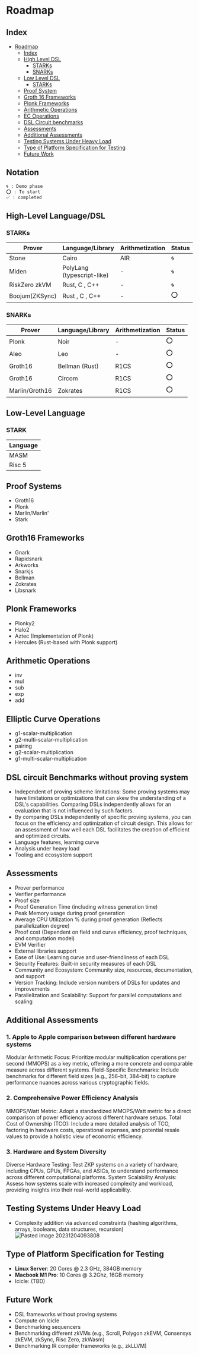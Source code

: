 # Roadmap

## Index

- [Roadmap](./Roadmap.md#roadmap)
  - [Index](#index)
  - [High Level DSL](#high-level-languagedsl)
    - [STARKs](#starks)
    - [SNARKs](#snarks)
  - [Low Level DSL](#low-level-language)
    - [STARKs](#stark)
  - [Proof System](#proof-systems)
  - [Groth 16 Frameworks](#groth16-frameworks)
  - [Plonk Frameworks](#plonk-frameworks)
  - [Arithmetic Operations](#arithmetic-operations)
  - [EC Operations](#elliptic-curve-operations)
  - [DSL Circuit benchmarks](#dsl-circuit-benchmarks-without-proving-system)
  - [Assessments](#assessments)
  - [Additional Assessments](#additional-assessments)
  - [Testing Systems Under Heavy Load](#testing-systems-under-heavy-load)
  - [Type of Platform Specification for Testing](#type-of-platform-specification-for-testing)
  - [Future Work](#future-work)

## Notation

```sh
🌀 : Demo phase
⭕ : To start
✅ : completed
```

## High-Level Language/DSL

### STARKs

| Prover         | Language/Library           | Arithmetization | Status |
| -------------- | -------------------------- | --------------- | ------ |
| Stone          | Cairo                      | AIR             | 🌀     |
| Miden          | PolyLang (typescript-like) | -               | 🌀     |
| RiskZero zkVM  | Rust, C , C++              | -               | 🌀     |
| Boojum(ZKSync) | Rust , C , C++             | -               | ⭕     |

### SNARKs

| Prover         | Language/Library | Arithmetization | Status |
| -------------- | ---------------- | --------------- | ------ |
| Plonk          | Noir             | -               | ⭕     |
| Aleo           | Leo              | -               | ⭕     |
| Groth16        | Bellman (Rust)   | R1CS            | ⭕     |
| Groth16        | Circom           | R1CS            | ⭕     |
| Marlin/Groth16 | Zokrates         | R1CS            | ⭕     |

## Low-Level Language

### STARK

| Language |
| -------- |
| MASM     |
| Risc 5   |

## Proof Systems

- Groth16
- Plonk
- Marlin/Marlin'
- Stark

## Groth16 Frameworks

- Gnark
- Rapidsnark
- Arkworks
- Snarkjs
- Bellman
- Zokrates
- Libsnark

## Plonk Frameworks

- Plonky2
- Halo2
- Aztec (Implementation of Plonk)
- Hercules (Rust-based with Plonk support)

## Arithmetic Operations

- inv
- mul
- sub
- exp
- add

## Elliptic Curve Operations

- g1-scalar-multiplication
- g2-multi-scalar-multiplication
- pairing
- g2-scalar-multiplication
- g1-multi-scalar-multiplication

## DSL circuit Benchmarks without proving system

- Independent of proving scheme limitations: Some proving systems may have limitations or optimizations that can skew the understanding of a DSL's capabilities. Comparing DSLs independently allows for an evaluation that is not influenced by such factors.
- By comparing DSLs independently of specific proving systems, you can focus on the efficiency and optimization of circuit design. This allows for an assessment of how well each DSL facilitates the creation of efficient and optimized circuits.
- Language features, learning curve
- Analysis under heavy load
- Tooling and ecosystem support

## Assessments

- Prover performance
- Verifier performance
- Proof size
- Proof Generation Time (including witness generation time)
- Peak Memory usage during proof generation
- Average CPU Utilization % during proof generation (Reflects parallelization degree)
- Proof cost (Dependent on field and curve efficiency, proof techniques, and computation model)
- EVM Verifier
- External libraries support
- Ease of Use: Learning curve and user-friendliness of each DSL
- Security Features: Built-in security measures of each DSL
- Community and Ecosystem: Community size, resources, documentation, and support
- Version Tracking: Include version numbers of DSLs for updates and improvements
- Parallelization and Scalability: Support for parallel computations and scaling

## Additional Assessments

### 1. Apple to Apple comparison between different hardware systems

Modular Arithmetic Focus: Prioritize modular multiplication operations per second (MMOPS) as a key metric, offering a more concrete and comparable measure across different systems.
Field-Specific Benchmarks: Include benchmarks for different field sizes (e.g., 256-bit, 384-bit) to capture performance nuances across various cryptographic fields.

### 2. Comprehensive Power Efficiency Analysis

MMOPS/Watt Metric: Adopt a standardized MMOPS/Watt metric for a direct comparison of power efficiency across different hardware setups.
Total Cost of Ownership (TCO): Include a more detailed analysis of TCO, factoring in hardware costs, operational expenses, and potential resale values to provide a holistic view of economic efficiency.

### 3. Hardware and System Diversity

Diverse Hardware Testing: Test ZKP systems on a variety of hardware, including CPUs, GPUs, FPGAs, and ASICs, to understand performance across different computational platforms.
System Scalability Analysis: Assess how systems scale with increased complexity and workload, providing insights into their real-world applicability.

## Testing Systems Under Heavy Load

- Complexity addition via advanced constraints (hashing algorithms, arrays, booleans, data structures, recursion)
  ![Pasted image 20231204093808](https://hackmd.io/_uploads/rJCLJP3B6.png)

## Type of Platform Specification for Testing

- **Linux Server**: 20 Cores @ 2.3 GHz, 384GB memory
- **Macbook M1 Pro**: 10 Cores @ 3.2Ghz, 16GB memory
- Icicle: (TBD)

## Future Work

- DSL frameworks without proving systems
- Compute on Icicle
- Benchmarking sequencers
- Benchmarking different zkVMs (e.g., Scroll, Polygon zkEVM, Consensys zkEVM, zkSync, Risc Zero, zkWasm)
- Benchmarking IR compiler frameworks (e.g., zkLLVM)
